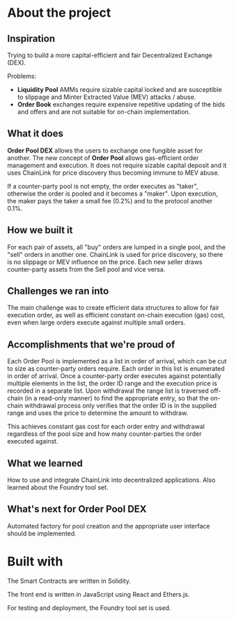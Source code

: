 # About the project

## Inspiration
Trying to build a more capital-efficient and fair Decentralized Exchange (DEX).

Problems:
- **Liquidity Pool** AMMs require sizable capital locked and are susceptible to slippage and Minter Extracted Value (MEV) attacks / abuse.
- **Order Book** exchanges require expensive repetitive updating of the bids and offers and are not suitable for on-chain implementation.

## What it does
**Order Pool DEX** allows the users to exchange one fungible asset for another.
The new concept of **Order Pool** allows gas-efficient order management and execution. It does not require sizable capital deposit and it uses ChainLink for price discovery thus becoming immune to MEV abuse.

If a counter-party pool is not empty, the order executes as "taker", otherwise the order is pooled and it becomes a "maker". Upon execution, the maker pays the taker a small fee (0.2%) and to the protocol another 0.1%. 

## How we built it
For each pair of assets, all "buy" orders are lumped in a single pool, and the "sell" orders in another one. ChainLink is used for price discovery, so there is no slippage or MEV influence on the price. Each new seller draws counter-party assets from the Sell pool and vice versa.

## Challenges we ran into
The main challenge was to create efficient data structures to allow for fair execution order, as well as efficient constant on-chain execution (gas) cost, even when large orders execute against multiple small orders.

## Accomplishments that we're proud of
Each Order Pool is implemented as a list in order of arrival, which can be cut to size as counter-party orders require. Each order in this list is enumerated in order of arrival. Once a counter-party order executes against potentially multiple elements in the list, the order ID range and the execution price is recorded in a separate list. Upon withdrawal the range list is traversed off-chain (in a read-only manner) to find the appropriate entry, so that the on-chain withdrawal process only verifies that the order ID is in the supplied range and uses the price to determine the amount to withdraw.

This achieves constant gas cost for each order entry and withdrawal regardless of the pool size and how many counter-parties the order executed against.

## What we learned
How to use and integrate ChainLink into decentralized applications. Also learned about the Foundry tool set.

## What's next for Order Pool DEX
Automated factory for pool creation and the appropriate user interface should be implemented.

# Built with
The Smart Contracts are written in Solidity. 

The front end is written in JavaScript using React and Ethers.js. 

For testing and deployment, the Foundry tool set is used.